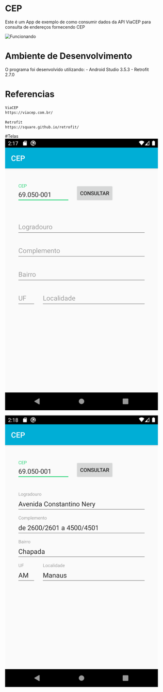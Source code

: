 # CEP
 Este é um App de exemplo de como consumir dados da API ViaCEP para consulta de endereços fornecendo CEP
 
 ![Funcionando](https://github.com/EdgardOliveira/CEP/blob/master/imagens/CEP.gif)

# Ambiente de Desenvolvimento 
 O programa foi desenvolvido utilizando:
 	- Android Studio 3.5.3
	- Retrofit 2.7.0

# Referencias
	ViaCEP
	https://viacep.com.br/
	
	Retrofit
	https://square.github.io/retrofit/
	
#Telas
![Configuração da consulta](https://github.com/EdgardOliveira/CEP/blob/master/imagens/consulta01.png)

![Resultado da Consulta](https://github.com/EdgardOliveira/CEP/blob/master/imagens/consulta02.png)
